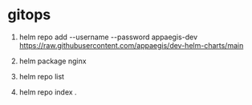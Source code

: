 # gitops

1. helm repo add --username <USERNAME> --password <TOKEN> appaegis-dev https://raw.githubusercontent.com/appaegis/dev-helm-charts/main

2. helm package nginx

3. helm repo list

4. helm repo index .
